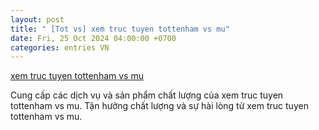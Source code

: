 ```yaml
---
layout: post
title: " [Tot vs] xem truc tuyen tottenham vs mu"
date: Fri, 25 Oct 2024 04:00:00 +0700
categories: entries VN
---
```

[xem truc tuyen tottenham vs mu](https://hnue.edu.vn/xem-truc-tuyen-tottenham-vs-mu.aspx)

Cung cấp các dịch vụ và sản phẩm chất lượng của xem truc tuyen tottenham vs mu. Tận hưởng chất lượng và sự hài lòng từ xem truc tuyen tottenham vs mu.️

